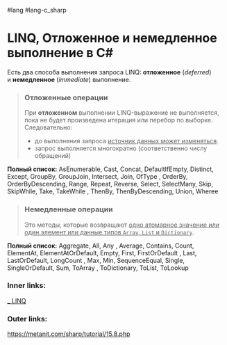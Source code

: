 #lang #lang-c_sharp 

# LINQ, Отложенное и немедленное выполнение в C#

Есть два способа выполнения запроса LINQ: **отложенное** (*deferred*) и **немедленное** (*immediate*) выполнение.

> ### Отложенные операции
> При **отложенном** выполнении LINQ-выражение не выполняется, пока не будет произведена итерация или перебор по выборке. 
> Следовательно:
> - до выполнения запроса <u>источник данных может изменяться</u>. 
> - запрос выполняется многократно (соответственно числу обращений)
> 
**Полный список:** AsEnumerable, Cast, Concat, DefaultIfEmpty, Distinct, Except, GroupBy, GroupJoin, Intersect, Join, OfType
, OrderBy, OrderByDescending, Range, Repeat, Reverse, Select, SelectMany, Skip, SkipWhile, Take, TakeWhile
, ThenBy, ThenByDescending, Union, Wheree

> ### Немедленные операции
> Это методы, которые возвращают <u>одно атомарное значение или один элемент или данные типов `Array`, `List` и `Dictionary`</u>.
> 
**Полный список:** Aggregate, All, Any , Average, Contains, Count, ElementAt, ElementAtOrDefault, Empty, First, FirstOrDefault
, Last, LastOrDefault, LongCount , Max, Min, SequenceEqual, Single, SingleOrDefault, Sum, ToArray
, ToDictionary, ToList, ToLookup

### Inner links:
[_ LINQ](1.%20Languages/C-sharp/Базы%20данных/LINQ/_%20LINQ.md)

### Outer links:
https://metanit.com/sharp/tutorial/15.8.php